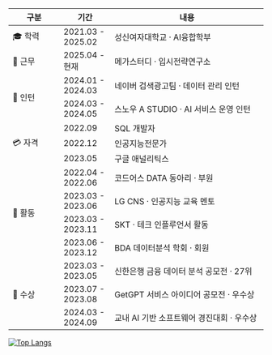<table width="100%"> 
<colgroup>
<col width="20%">
<col width="20%"> 
<col width="60%">
</colgroup>
<thead>
<tr>
<th align="center">구분</th>
<th align="center">기간</th>
<th align="center">내용</th>
</tr>
</thead>
<tbody>
<!-- 학력 -->
<tr> 
  <td>🎓 학력</td>
  <td>2021.03 - 2025.02</td>
  <td>성신여자대학교 · AI융합학부</td>
</tr>
<!-- 근무 -->
<tr>
  <td>🏢 근무</td>
  <td>2025.04 - 현재</td>
  <td>메가스터디 · 입시전략연구소</td>
</tr>
<!-- 인턴 -->
<tr>
  <td rowspan="2">👔 인턴</td>
  <td>2024.01 - 2024.03</td>
  <td>네이버 검색광고팀 · 데이터 관리 인턴</td>
</tr>
<tr>
  <td>2024.03 - 2024.05</td>
  <td>스노우 A STUDIO · AI 서비스 운영 인턴</td>
</tr>
<!-- 자격 -->
<tr>
  <td rowspan="3">💳 자격</td>
  <td>2022.09</td>
  <td>SQL 개발자</td>
</tr>
<tr>
  <td>2022.12</td>
  <td>인공지능전문가</td>
</tr>
<tr>
  <td>2023.05</td>
  <td>구글 애널리틱스</td>
</tr>
<!-- 활동 -->
<tr>
  <td rowspan="4">🎯 활동</td>
  <td>2022.04 - 2022.06</td>
  <td>코드어스 DATA 동아리 · 부원</td>
</tr>
<tr>
  <td>2023.03 - 2023.06</td>
  <td>LG CNS · 인공지능 교육 멘토</td>
</tr>
<tr>
  <td>2023.03 - 2023.11</td>
  <td>SKT · 테크 인플루언서 활동</td>
</tr>
<tr>
  <td>2023.06 - 2023.12</td>
  <td>BDA 데이터분석 학회 · 회원</td>
</tr>
<!-- 수상 -->
<tr>
  <td rowspan="3">🥇 수상</td>
  <td>2023.03 - 2023.05</td>
  <td>신한은행 금융 데이터 분석 공모전 · 27위</td>
</tr>
<tr>
  <td>2023.07 - 2023.08</td>
  <td>GetGPT 서비스 아이디어 공모전 · 우수상</td>
</tr>
<tr>
  <td>2024.03 - 2024.09</td>
  <td>교내 AI 기반 소프트웨어 경진대회 · 우수상</td>
</tr>
</tbody>
</table>

[![Top Langs](https://github-readme-stats.vercel.app/api/top-langs/?username=Rkdekdls)](https://github.com/anuraghazra/github-readme-stats)
